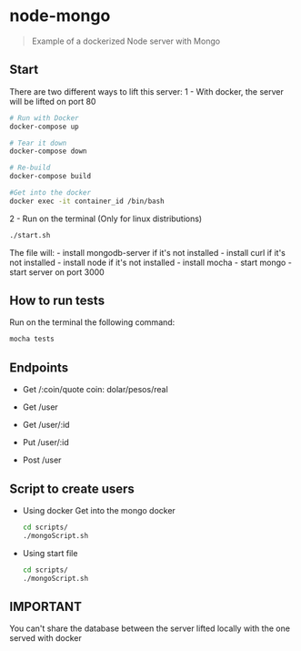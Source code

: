 # node-mongo

> Example of a dockerized Node server with Mongo

## Start

There are two different ways to lift this server:
1 - With docker, the server will be lifted on port 80
```bash
# Run with Docker
docker-compose up

# Tear it down
docker-compose down

# Re-build
docker-compose build

#Get into the docker
docker exec -it container_id /bin/bash
```
2 - Run on the terminal (Only for linux distributions)
```bash
./start.sh
```
The file will:
    - install mongodb-server if it's not installed
    - install curl if it's not installed
    - install node if it's not installed
    - install mocha 
    - start mongo
    - start server on port 3000

## How to run tests

Run on the terminal the following command:
```bash
mocha tests
``` 

## Endpoints

- Get /:coin/quote
    coin: dolar/pesos/real

- Get /user

- Get /user/:id

- Put /user/:id

- Post /user


## Script to create users

- Using docker
    Get into the mongo docker
    ```bash
    cd scripts/
    ./mongoScript.sh
    ```    

- Using start file
    ```bash
    cd scripts/
    ./mongoScript.sh
    ```    

## IMPORTANT
You can't share the database between the server lifted locally with the one served with docker